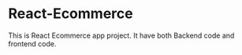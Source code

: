 # React-Ecommerce
This is React Ecommerce app project. It have both Backend code and frontend code.
